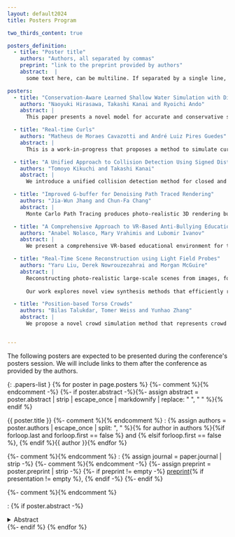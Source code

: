 ```yaml
---
layout: default2024
title: Posters Program

two_thirds_content: true

posters_definition:
  - title: "Poster title"
    authors: "Authors, all separated by commas"
    preprint: "link to the preprint provided by authors"
    abstract:  |
      some text here, can be multiline. If separated by a single line, it will be converted to <br>, otherwise it will be converted to separate <p> tags

posters:
  - title: "Conservation-Aware Learned Shallow Water Simulation with Differentiable Solvers"
    authors: "Naoyuki Hirasawa, Takashi Kanai and Ryoichi Ando"
    abstract: |
      This paper presents a novel model for accurate and conservative shallow water simulations on low-resolution computational grids. Our approach combines a convolutional neural network (CNN), a differentiable shallow water equations solver, and a rescaling layer for the velocity and height field. Through end-to-end training on high-resolution simulations, our model achieves a reduction in numerical diffusion during long-term simulations compared to conventional methods, which consist of semi-Lagrangian advection and implicit gravity term integration. Furthermore, by introducing a new rescaling layer, our model not only strictly conserves fluid volume and total energy, but also accelerates the training. During the inference stage, the CNN and the rescaling layer account for only a small part of the total computation time, facilitating efficient implementation with low overhead.

  - title: "Real-time Curls"
    authors: "Matheus de Moraes Cavazotti and André Luiz Pires Guedes"
    abstract: |
      This is a work-in-progress that proposes a method to simulate curly hair with its spring-like characteristics in real-time, while maintaining the strand inextensibility. By using the position-based simulation framework and expanding on previous works on the same topic, a new constraint is devised to keep the curls shape.

  - title: "A Unified Approach to Collision Detection Using Signed Distances on Vertices and Edges"
    authors: "Tomoyo Kikuchi and Takashi Kanai"
    abstract: |
      We introduce a unified collision detection method for closed and open surfaces. Methods of discrete collision detection (DCD) have been proposed to address collisions missed by continuous collision detection (CCD). However, handling general collisions, including sharp impacts and edge-edge contacts has been challenging. Recent proposed methods avoid these issues, but they require updates of the scalar fields. In this study, we propose a simple DCD method that utilizes vertex-based signed distances. By incorporating the concept of descent methods, we also enable corrections for edge penetrations. Finally, we demonstrate the robustness of our study with several examples. 

  - title: "Improved G-buffer for Denoising Path Traced Rendering"
    authors: "Jia-Wun Jhang and Chun-Fa Chang"
    abstract: |
      Monte Carlo Path Tracing produces photo-realistic 3D rendering but often requires a denoising pass in practice to achieve interactive frame rates. We propose an improved G-buffer scheme that obtains more geometric information from ray tracing pipeline to tackle the problems in existing denosing methods which often blur the details on mirror-like reflection and glass-like refraction. In real-time path tracing, our method could generate low-noise images from as low as one sample per pixel. In our evaluation using SSIM, our method shows 30% to 50% improvements compares to SVGF, a well-known path tracing denoising method.

  - title: "A Comprehensive Approach to VR-Based Anti-Bullying Education"
    authors: "Anabel Nolasco, Mary Vrahimis and Lubomir Ivanov"
    abstract: |
      We present a comprehensive VR-based educational environment for training young children to recognize and deal with bullying situations. The simulation keeps track of the free, non-scripted verbal exchange between the participant and the virtual bully or bullies as well as other factors such as the user's facial expression, eye-contact, and social distance to the bully. All of these factors are used to compute the overall user score, which determines the outcome of each training simulation.

  - title: "Real-Time Scene Reconstruction using Light Field Probes"
    authors: "Yaru Liu, Derek Nowrouzezahrai and Morgan McGuire"
    abstract: |
      Reconstructing photo-realistic large-scale scenes from images, for example at city scale, is a long-standing problem in computer graphics. Neural rendering is an emerging technique that enables photo-realistic image synthesis from previously unobserved viewpoints; however, state-of-the-art neural rendering methods have difficulty efficiently rendering a high complex large-scale scene because these methods typically trade scene size, fidelity, and rendering speed for quality. The other stream of techniques utilizes scene geometries for reconstruction. But the cost of building and maintaining a large set of geometry data increases as scene size grows.
      
      Our work explores novel view synthesis methods that efficiently reconstruct complex scenes without explicit use of scene geometries. Specifically, given sparse images of the scene (captured from the real world), we reconstruct intermediate, multi-scale, implicit representations of scene geometries. In this way, our method avoids explicitly relying on scene geometry, significantly reducing the computational cost of maintaining large 3D data. Unlike current methods, we reconstruct the scene using a probe data structure. Probe data hold highly accurate depth information of dense data points, enabling the reconstruction of highly complex scenes. By reconstructing the scene using probe data, the rendering cost is independent of the complexity of the scene. As such, our approach combines geometry reconstruction and novel view synthesis. Moreover, when rendering large-scale scenes, compressing and streaming probe data is more efficient than using explicit scene geometry. Therefore, our neural representation approach can potentially be applied to virtual reality (VR) and augmented reality (AR) applications. 

  - title: "Position-based Torso Crowds"
    authors: "Bilas Talukdar, Tomer Weiss and Yunhao Zhang"
    abstract: |
      We propose a novel crowd simulation method that represents crowd agents as 2D capsules rather than traditional discs, offering a more accurate approximation of human body profiles. While discs are commonly used due to their simplicity, a disc overestimates the actual profile and orientation of crowd agents, and therefore misses intrinsic dynamic details of crowds in various settings. Leveraging position-based dynamics (PBD), we simulate crowds capsule-shaped agents in multiple settings. e propose innovative constraints for multi-agent navigation with capsules, enhancing the fidelity and applicability of crowd simulations in diverse environments and scenarios.


---
```


The following posters are expected to be presented during the conference's posters session. We will include links to them after the conference as provided by the authors.


{: .papers-list }
{% for poster in page.posters %}
{%- comment %}<!-- This next tag is absolutely horrendous but it is the only thing that seems to work to handle newlines in a nice way. Basically, we convert markdown to html, and then we ensure after any newline there are two spaces, so that the dd will not be broken -->{% endcomment -%}
{%- if poster.abstract -%}{%- assign abstract = poster.abstract | strip | escape_once | markdownify | replace: "
", "
  " %}{% endif %}

{{ poster.title }}
{%- comment %}<!-- Authors of the poster, separated by comma, with an "and" between the last two -->{% endcomment %}
: {% assign authors = poster.authors | escape_once | split: ", " %}{% for author in authors %}{%if forloop.last and forloop.first == false %} and {% elsif forloop.first == false %}, {% endif %}{{ author }}{% endfor %}

{%- comment %}<!-- Links for the poster -->{% endcomment %}
: {% assign journal = paper.journal | strip -%}
  {%- comment %}<!-- links, separated by commas -->{% endcomment -%}
  {%- assign preprint = poster.preprint | strip -%}
  {%- if preprint != empty -%}
  <a href="{{ preprint }}">preprint</a>{% if presentation != empty %}, {% endif -%}
  {%- endif %}

{%- comment %}<!-- Abstract and thumbnail -->{% endcomment %}

: {% if poster.abstract -%}
  <details>
  <summary>Abstract</summary>

  {{ abstract }}

  </details>
  {%- endif %}
{% endfor %}


